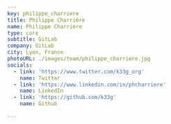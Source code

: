 ```yaml
---
key: philippe_charriere
title: Philippe Charrière
name: Philippe Charrière
type: core
subtitle: GitLab
company: GitLab
city: Lyon, France
photoURL: ./images/team/philippe_charriere.jpg
socials:
  - link: 'https://www.twitter.com/k33g_org'
    name: Twitter
  - link: 'https://www.linkedin.com/in/phcharriere'
    name: LinkedIn
  - link: 'https://github.com/k33g'
    name: Github

---
```



